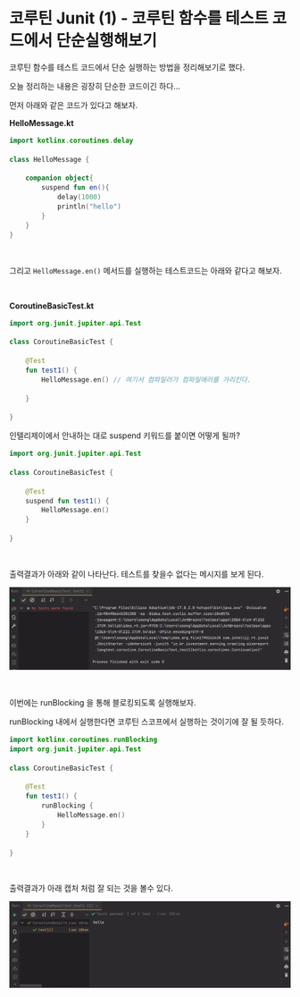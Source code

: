 # 코루틴 Junit (1) - 코루틴 함수를 테스트 코드에서 단순실행해보기

코루틴 함수를 테스트 코드에서 단순 실행하는 방법을 정리해보기로 했다.

오늘 정리하는 내용은 굉장히 단순한 코드이긴 하다...

먼저 아래와 같은 코드가 있다고 해보자.



**HelloMessage.kt**

```kotlin
import kotlinx.coroutines.delay

class HelloMessage {

    companion object{
        suspend fun en(){
            delay(1000)
            println("hello")
        }
    }
}
```

<br>



그리고 `HelloMessage.en()` 메서드를 실행하는 테스트코드는 아래와 같다고 해보자.

<br>

**CoroutineBasicTest.kt**<br>

```kotlin
import org.junit.jupiter.api.Test

class CoroutineBasicTest {

    @Test
    fun test1() {
        HelloMessage.en() // 여기서 컴파일러가 컴파일에러를 가리킨다.
        
    }

}
```



인텔리제이에서 안내하는 대로 suspend 키워드를 붙이면 어떻게 될까?

```kotlin
import org.junit.jupiter.api.Test

class CoroutineBasicTest {

    @Test
    suspend fun test1() {
        HelloMessage.en()
    }

}
```

<br>

출력결과가 아래와 같이 나타난다. 테스트를 찾을수 없다는 메시지를 보게 된다.

![1](./img/JUNIT-COROUTINE-1/1.png)

<br>



이번에는 runBlocking 을 통해 블로킹되도록 실행해보자.

runBlocking 내에서 실행한다면 코루틴 스코프에서 실행하는 것이기에 잘 될 듯하다.

```kotlin
import kotlinx.coroutines.runBlocking
import org.junit.jupiter.api.Test

class CoroutineBasicTest {

    @Test
    fun test1() {
        runBlocking {
            HelloMessage.en()
        }
    }

}
```

<br>

출력결과가 아래 캡처 처럼 잘 되는 것을 볼수 있다.

![1](./img/JUNIT-COROUTINE-1/2.png)











